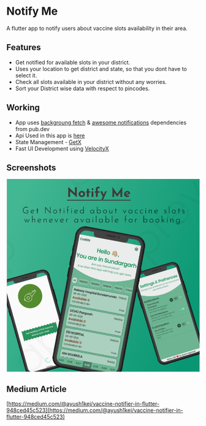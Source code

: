 # Notify Me

A flutter app to notify users about vaccine slots availability in their area.

## Features

- Get notified for available slots in your district.
- Uses your location to get district and state, so that you dont have to select it.
- Check all slots available in your district without any worries.
- Sort your District wise data with respect to pincodes.

## Working

- App uses [backgroung fetch](https://pub.dev/packages/background_fetch) & [awesome notifications](https://pub.dev/packages/awesome_notifications) dependencies from pub.dev
- Api Used in this app is [here](https://apisetu.gov.in/api/cowin#/)
- State Management - [GetX](https://pub.dev/packages/get)
- Fast UI Development using [VelocityX](https://velocityx.dev/)

## Screenshots

![App Screenshot](https://raw.githubusercontent.com/KejariwalAyush/notify_me/master/screenshot.PNG)

## Medium Article
[https://medium.com/@ayush1kej/vaccine-notifier-in-flutter-948ced45c523](https://medium.com/@ayush1kej/vaccine-notifier-in-flutter-948ced45c523)
